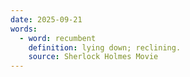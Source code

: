 ```yaml
---
date: 2025-09-21
words:
  - word: recumbent
    definition: lying down; reclining.
    source: Sherlock Holmes Movie 
---
```

